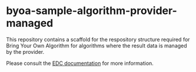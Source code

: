 # byoa-sample-algorithm-provider-managed

This repository contains a scaffold for the respository structure required for Bring Your Own Algorithm for algorithms where the result data is managed by the provider.
 
Please consult the [EDC documentation](https://eurodatacube.com/documentation/offer_algorithms_for_on_demand_data_generation) for more information.
